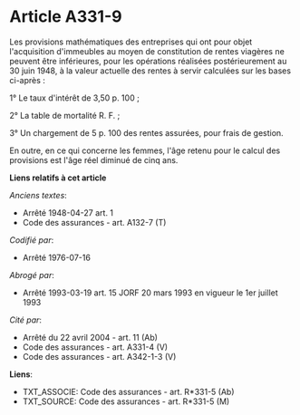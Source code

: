 # Article A331-9

Les provisions mathématiques des entreprises qui ont pour objet l'acquisition d'immeubles au moyen de constitution de rentes
viagères ne peuvent être inférieures, pour les opérations réalisées postérieurement au 30 juin 1948, à la valeur actuelle des
rentes à servir calculées sur les bases ci-après :

1° Le taux d'intérêt de 3,50 p. 100 ;

2° La table de mortalité R. F. ;

3° Un chargement de 5 p. 100 des rentes assurées, pour frais de gestion.

En outre, en ce qui concerne les femmes, l'âge retenu pour le calcul des provisions est l'âge réel diminué de cinq ans.

**Liens relatifs à cet article**

_Anciens textes_:

  - Arrêté 1948-04-27 art. 1
  - Code des assurances - art. A132-7 (T)

_Codifié par_:

  - Arrêté 1976-07-16

_Abrogé par_:

  - Arrêté 1993-03-19 art. 15 JORF 20 mars 1993 en vigueur le 1er juillet 1993

_Cité par_:

  - Arrêté du 22 avril 2004 - art. 11 (Ab)
  - Code des assurances - art. A331-4 (V)
  - Code des assurances - art. A342-1-3 (V)

**Liens**:

  - TXT_ASSOCIE: Code des assurances - art. R*331-5 (Ab)
  - TXT_SOURCE: Code des assurances - art. R*331-5 (M)
